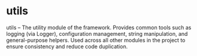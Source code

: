 # utils
utils – The utility module of the framework. Provides common tools such as logging (via Logger), configuration management, string manipulation, and general-purpose helpers. Used across all other modules in the project to ensure consistency and reduce code duplication.
